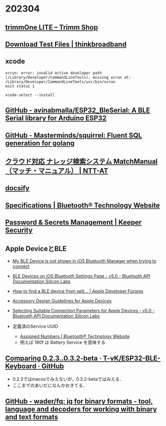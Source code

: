 # 202304

## [trimmOne LITE – Trimm Shop](https://shop.trimm.bike/product/trimmone-lite-in-japan)

## [Download Test Files | thinkbroadband](https://www.thinkbroadband.com/download)

## xcode
```
xcrun: error: invalid active developer path (/Library/Developer/CommandLineTools), missing xcrun at: /Library/Developer/CommandLineTools/usr/bin/xcrun
exit status 1
```
```
xcode-select --install
```

## [GitHub - avinabmalla/ESP32_BleSerial: A BLE Serial library for Arduino ESP32](https://github.com/avinabmalla/ESP32_BleSerial)

## [GitHub - Masterminds/squirrel: Fluent SQL generation for golang](https://github.com/Masterminds/squirrel)

## [クラウド対応 ナレッジ検索システム MatchManual（マッチ・マニュアル） | NTT-AT](https://www.ntt-at.co.jp/product/matchmanual/)

## [docsify](https://docsify.js.org/#/)

## [Specifications | Bluetooth® Technology Website](https://www.bluetooth.com/specifications/specs/)

## [Password & Secrets Management | Keeper Security](https://www.keepersecurity.com/)

## Apple DeviceとBLE
- [My BLE Device is not shown in iOS Bluetooth Manager when trying to connect](https://www.lairdconnect.com/support/faqs/my-ble-device-not-shown-ios-bluetooth-manager-when-trying-connect)
- [BLE Devices on iOS Bluetooth Settings Page - v5.0 - Bluetooth API Documentation Silicon Labs](https://docs.silabs.com/bluetooth/5.0/miscellaneous/mobile/ble-devices-on-ios-bluetooth-settings-page)
- [How to find a BLE device from sett… | Apple Developer Forums](https://developer.apple.com/forums/thread/71627)
- [Accessory Design Guidelines for Apple Devices](https://developer.apple.com/accessories/Accessory-Design-Guidelines.pdf)
- [Selecting Suitable Connection Parameters for Apple Devices - v5.0 - Bluetooth API Documentation Silicon Labs](https://docs.silabs.com/bluetooth/5.0/miscellaneous/mobile/selecting-suitable-connection-parameters-for-apple-devices#examples)

- 定義済のService UUID
  - [Assigned Numbers | Bluetooth® Technology Website](https://www.bluetooth.com/ja-jp/specifications/gatt/services)
  - 例えば 180f は Battery Service を意味する

## [Comparing 0.2.3..0.3.2-beta · T-vK/ESP32-BLE-Keyboard · GitHub](https://github.com/T-vK/ESP32-BLE-Keyboard/compare/0.2.3..0.3.2-beta)
- 0.2.3ではmacosでみえないが，0.3.2-betaではみえる．
- ここまでのあいだになんかおきてる．

## [GitHub - wader/fq: jq for binary formats - tool, language and decoders for working with binary and text formats](https://github.com/wader/fq)


